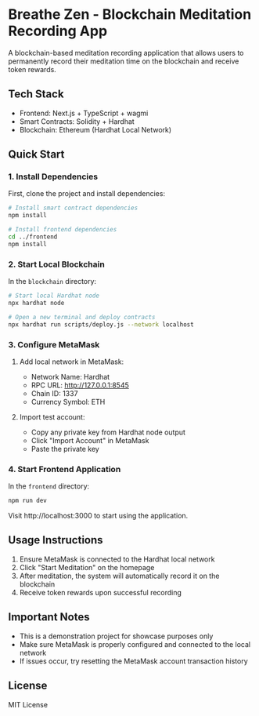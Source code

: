 # Breathe Zen - Blockchain Meditation Recording App

A blockchain-based meditation recording application that allows users to permanently record their meditation time on the blockchain and receive token rewards.

## Tech Stack

- Frontend: Next.js + TypeScript + wagmi
- Smart Contracts: Solidity + Hardhat
- Blockchain: Ethereum (Hardhat Local Network)

## Quick Start

### 1. Install Dependencies

First, clone the project and install dependencies:

```bash
# Install smart contract dependencies
npm install

# Install frontend dependencies
cd ../frontend
npm install
```

### 2. Start Local Blockchain

In the `blockchain` directory:

```bash
# Start local Hardhat node
npx hardhat node

# Open a new terminal and deploy contracts
npx hardhat run scripts/deploy.js --network localhost
```

### 3. Configure MetaMask

1. Add local network in MetaMask:
   - Network Name: Hardhat
   - RPC URL: http://127.0.0.1:8545
   - Chain ID: 1337
   - Currency Symbol: ETH

2. Import test account:
   - Copy any private key from Hardhat node output
   - Click "Import Account" in MetaMask
   - Paste the private key

### 4. Start Frontend Application

In the `frontend` directory:

```bash
npm run dev
```

Visit http://localhost:3000 to start using the application.

## Usage Instructions

1. Ensure MetaMask is connected to the Hardhat local network
2. Click "Start Meditation" on the homepage
3. After meditation, the system will automatically record it on the blockchain
4. Receive token rewards upon successful recording

## Important Notes

- This is a demonstration project for showcase purposes only
- Make sure MetaMask is properly configured and connected to the local network
- If issues occur, try resetting the MetaMask account transaction history

## License

MIT License 